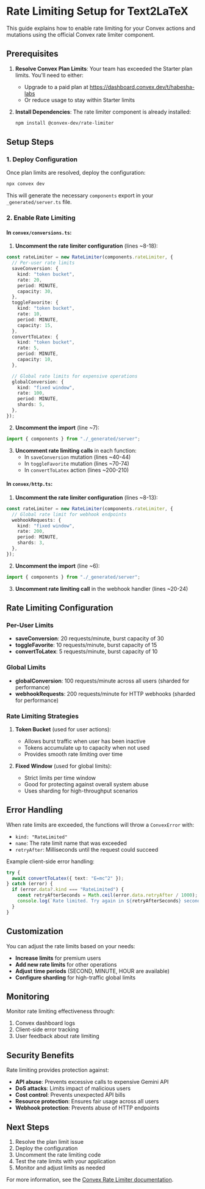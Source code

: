 # Rate Limiting Setup for Text2LaTeX

This guide explains how to enable rate limiting for your Convex actions and mutations using the official Convex rate limiter component.

## Prerequisites

1. **Resolve Convex Plan Limits**: Your team has exceeded the Starter plan limits. You'll need to either:

   - Upgrade to a paid plan at https://dashboard.convex.dev/t/habesha-labs
   - Or reduce usage to stay within Starter limits

2. **Install Dependencies**: The rate limiter component is already installed:
   ```bash
   npm install @convex-dev/rate-limiter
   ```

## Setup Steps

### 1. Deploy Configuration

Once plan limits are resolved, deploy the configuration:

```bash
npx convex dev
```

This will generate the necessary `components` export in your `_generated/server.ts` file.

### 2. Enable Rate Limiting

#### In `convex/conversions.ts`:

1. **Uncomment the rate limiter configuration** (lines ~8-18):

```typescript
const rateLimiter = new RateLimiter(components.rateLimiter, {
  // Per-user rate limits
  saveConversion: {
    kind: "token bucket",
    rate: 20,
    period: MINUTE,
    capacity: 30,
  },
  toggleFavorite: {
    kind: "token bucket",
    rate: 10,
    period: MINUTE,
    capacity: 15,
  },
  convertToLatex: {
    kind: "token bucket",
    rate: 5,
    period: MINUTE,
    capacity: 10,
  },

  // Global rate limits for expensive operations
  globalConversion: {
    kind: "fixed window",
    rate: 100,
    period: MINUTE,
    shards: 5,
  },
});
```

2. **Uncomment the import** (line ~7):

```typescript
import { components } from "./_generated/server";
```

3. **Uncomment rate limiting calls** in each function:
   - In `saveConversion` mutation (lines ~40-44)
   - In `toggleFavorite` mutation (lines ~70-74)
   - In `convertToLatex` action (lines ~200-210)

#### In `convex/http.ts`:

1. **Uncomment the rate limiter configuration** (lines ~8-13):

```typescript
const rateLimiter = new RateLimiter(components.rateLimiter, {
  // Global rate limit for webhook endpoints
  webhookRequests: {
    kind: "fixed window",
    rate: 200,
    period: MINUTE,
    shards: 3,
  },
});
```

2. **Uncomment the import** (line ~6):

```typescript
import { components } from "./_generated/server";
```

3. **Uncomment rate limiting call** in the webhook handler (lines ~20-24)

## Rate Limiting Configuration

### Per-User Limits

- **saveConversion**: 20 requests/minute, burst capacity of 30
- **toggleFavorite**: 10 requests/minute, burst capacity of 15
- **convertToLatex**: 5 requests/minute, burst capacity of 10

### Global Limits

- **globalConversion**: 100 requests/minute across all users (sharded for performance)
- **webhookRequests**: 200 requests/minute for HTTP webhooks (sharded for performance)

### Rate Limiting Strategies

1. **Token Bucket** (used for user actions):

   - Allows burst traffic when user has been inactive
   - Tokens accumulate up to capacity when not used
   - Provides smooth rate limiting over time

2. **Fixed Window** (used for global limits):
   - Strict limits per time window
   - Good for protecting against overall system abuse
   - Uses sharding for high-throughput scenarios

## Error Handling

When rate limits are exceeded, the functions will throw a `ConvexError` with:

- `kind: "RateLimited"`
- `name`: The rate limit name that was exceeded
- `retryAfter`: Milliseconds until the request could succeed

Example client-side error handling:

```typescript
try {
  await convertToLatex({ text: "E=mc^2" });
} catch (error) {
  if (error.data?.kind === "RateLimited") {
    const retryAfterSeconds = Math.ceil(error.data.retryAfter / 1000);
    console.log(`Rate limited. Try again in ${retryAfterSeconds} seconds.`);
  }
}
```

## Customization

You can adjust the rate limits based on your needs:

- **Increase limits** for premium users
- **Add new rate limits** for other operations
- **Adjust time periods** (SECOND, MINUTE, HOUR are available)
- **Configure sharding** for high-traffic global limits

## Monitoring

Monitor rate limiting effectiveness through:

1. Convex dashboard logs
2. Client-side error tracking
3. User feedback about rate limiting

## Security Benefits

Rate limiting provides protection against:

- **API abuse**: Prevents excessive calls to expensive Gemini API
- **DoS attacks**: Limits impact of malicious users
- **Cost control**: Prevents unexpected API bills
- **Resource protection**: Ensures fair usage across all users
- **Webhook protection**: Prevents abuse of HTTP endpoints

## Next Steps

1. Resolve the plan limit issue
2. Deploy the configuration
3. Uncomment the rate limiting code
4. Test the rate limits with your application
5. Monitor and adjust limits as needed

For more information, see the [Convex Rate Limiter documentation](https://www.convex.dev/components/rate-limiter).
